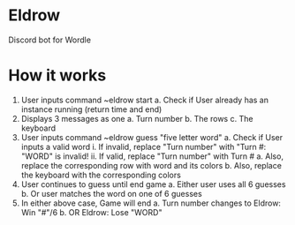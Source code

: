# Eldrow
Discord bot for Wordle


# How it works
1. User inputs command ~eldrow start
	a. Check if User already has an instance running (return time and end)
2. Displays 3 messages as one
	a. Turn number
	b. The rows
	c. The keyboard
3. User inputs command ~eldrow guess "five letter word"
  a. Check if User inputs a valid word
    i. If invalid, replace "Turn number" with "Turn #: "WORD" is invalid!
    ii. If valid, replace "Turn number" with Turn #
	a. Also, replace the corresponding row with word and its colors
	b. Also, replace the keyboard with the corresponding colors
3. User continues to guess until end game
	a. Either user uses all 6 guesses
	b. Or user matches the word on one of 6 guesses
4. In either above case, Game will end
	a. Turn number changes to Eldrow: Win "#"/6
	b. OR Eldrow: Lose "WORD"
